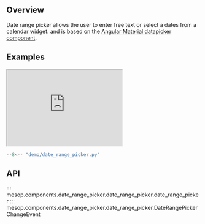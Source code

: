 ## Overview

Date range picker allows the user to enter free text or select a dates from a calendar widget.
and is based on the [Angular Material datapicker component](https://material.angular.io/components/datepicker/overview).

## Examples

<iframe class="component-demo" src="https://mesop-dev.github.io/mesop/demo/?demo=date_range_picker" style="height: 200px"></iframe>

```python
--8<-- "demo/date_range_picker.py"
```

## API

::: mesop.components.date_range_picker.date_range_picker.date_range_picker
::: mesop.components.date_range_picker.date_range_picker.DateRangePickerChangeEvent
